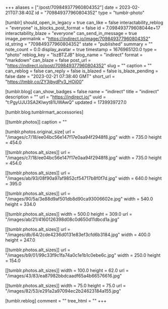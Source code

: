 +++
aliases = ["/post/709849377960804352"]
date = 2023-02-21T07:38:40Z
id = "709849377960804352"
type = "tumblr-photo"

[tumblr]
should_open_in_legacy = true
can_like = false
interactability_reblog = "everyone"
is_blocks_post_format = false
id = 7.098493779608044e+17
interactability_blaze = "everyone"
can_send_in_message = true
image_permalink = "https://indirect.io/image/709849377960804352"
id_string = "709849377960804352"
state = "published"
summary = ""
note_count = 0.0
display_avatar = true
timestamp = 1676965120.0
type = "photo"
reblog_key = "lszBTZJB"
blog_name = "indirect"
format = "markdown"
can_blaze = false
post_url = "https://indirect.io/post/709849377960804352"
slug = ""
caption = ""
can_reblog = false
can_reply = false
is_blazed = false
is_blaze_pending = false
date = "2023-02-21 07:38:40 GMT"
short_url = "https://tmblr.co/ZY3jbydPv3_HOi00"

[tumblr.blog]
can_show_badges = false
name = "indirect"
title = "indirect"
description = ""
url = "https://indirect.io/"
uuid = "t:PgyUJU3SA2Klwyt81UWAwQ"
updated = 1739939727.0

[tumblr.blog.tumblrmart_accessories]

[[tumblr.photos]]
caption = ""

[tumblr.photos.original_size]
url = "/images/c7/18/ee04bc56e147f17e0aa94f2948f8.jpg"
width = 735.0
height = 454.0

[[tumblr.photos.alt_sizes]]
url = "/images/c7/18/ee04bc56e147f17e0aa94f2948f8.jpg"
width = 735.0
height = 454.0

[[tumblr.photos.alt_sizes]]
url = "/images/ab/93/08f90a97af9852cf54717b8f0f7d.jpg"
width = 640.0
height = 395.0

[[tumblr.photos.alt_sizes]]
url = "/images/90/5a/3e88d9af501db8d90ca93006602e.jpg"
width = 540.0
height = 334.0

[[tumblr.photos.alt_sizes]]
width = 500.0
height = 309.0
url = "/images/ab/21/4160126398d08c0d650d11dbcd1a.jpg"

[[tumblr.photos.alt_sizes]]
url = "/images/db/64/2cde4236d0131e83ef3cfd6b3184.jpg"
width = 400.0
height = 247.0

[[tumblr.photos.alt_sizes]]
url = "/images/b9/01/99c33f9c1fa74a0c1e1b1c0ebe6c.jpg"
width = 250.0
height = 154.0

[[tumblr.photos.alt_sizes]]
width = 100.0
height = 62.0
url = "/images/43/83/ea87982bbdcaadf65a4b66576616.jpg"

[[tumblr.photos.alt_sizes]]
width = 75.0
height = 75.0
url = "/images/82/53/e291a2a97094ec2b24623184a155.jpg"

[tumblr.reblog]
comment = ""
tree_html = ""
+++
